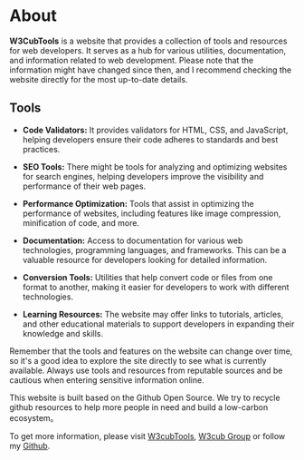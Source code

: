 # About


**W3CubTools** is a website that provides a collection of tools and resources for web developers. It serves as a hub for various utilities, documentation, and information related to web development. Please note that the information might have changed since then, and I recommend checking the website directly for the most up-to-date details.

## Tools

- **Code Validators:** It provides validators for HTML, CSS, and JavaScript, helping developers ensure their code adheres to standards and best practices.

- **SEO Tools:** There might be tools for analyzing and optimizing websites for search engines, helping developers improve the visibility and performance of their web pages.

- **Performance Optimization:** Tools that assist in optimizing the performance of websites, including features like image compression, minification of code, and more.

- **Documentation:** Access to documentation for various web technologies, programming languages, and frameworks. This can be a valuable resource for developers looking for detailed information.

- **Conversion Tools:** Utilities that help convert code or files from one format to another, making it easier for developers to work with different technologies.

- **Learning Resources:** The website may offer links to tutorials, articles, and other educational materials to support developers in expanding their knowledge and skills.

Remember that the tools and features on the website can change over time, so it's a good idea to explore the site directly to see what is currently available. Always use tools and resources from reputable sources and be cautious when entering sensitive information online.

This website is built based on the Github Open Source. We try to recycle github resources to help more people in need and build a low-carbon ecosystem。

To get more information, please visit [W3cubTools](https://tools.w3cub.com/), [W3cub Group](https://github.com/w3cub) or follow my [Github](https://github.com/icai). 











